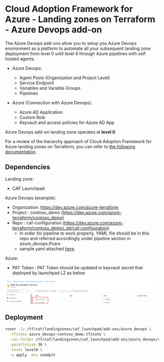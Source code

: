 # Cloud Adoption Framework for Azure - Landing zones on Terraform - Azure Devops add-on

The Azure Devops add-ons allow you to setup you Azure Devops environment as a platform to automate all your subsequent landing zone deployment from level 0 until level 4 through Azure pipelines with self hosted agents.

* Azure Devops:
  - Agent Pools (Organization and Project Level)
  - Service Endpoint
  - Variables and Variable Groups
  - Pipelines

* Azure (Connection with Azure Devops):
  - Azure AD Application
  - Custom Role
  - Keyvault and access policies for Azure AD App

Azure Devops add-on landing zone operates at **level 0**

For a review of the hierarchy approach of Cloud Adoption Framework for Azure landing zones on Terraform, you can refer to [the following documentation](../../documentation/code_architecture/hierarchy.md).

## Dependencies

Landing zone:
* CAF Launchpad

Azure Devops (example):
* Organization: https://dev.azure.com/azure-terraform
* Project     : contoso_demo (https://dev.azure.com/azure-terraform/contoso_demo)
* Repo        : caf-configuration (https://dev.azure.com/azure-terraform/contoso_demo/_git/caf-configuration)
  - In order for pipeline to work properly, YAML file should be in this repo and referred accordingly under pipeline section in azure_devops.tfvars
  - sample yaml attached [here](./scenario/200-contoso_demo/pipeline/rover.yaml).

Azure:
* PAT Token   : PAT Token should be updated in keyvault secret that deployed by launchpad LZ as below

![](./documentation/images/pat_token.png)

## Deployment

```bash
rover -lz /tf/caf/landingzones/caf_launchpad/add-ons/azure_devops \
  -tfstate azure_devops-contoso_demo.tfstate \
  -var-folder /tf/caf/landingzones/caf_launchpad/add-ons/azure_devops/scenario/200-contoso_demo \
  -parallelism 30 \
  -level level0 \
  -a apply -env sandpit
```